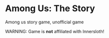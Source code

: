 # Among Us: The Story

Among us story game, unofficial game




WARNING: Game is **not** affiliated with Innersloth!
